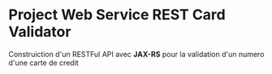 # Project Web Service REST Card Validator 
Construiction d'un RESTFul API avec **JAX-RS** pour la validation d'un numero d'une carte de credit
